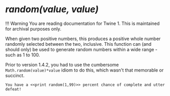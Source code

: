 # *random(value, value)*

!!! Warning
    You are reading documentation for Twine 1. This is maintained for archival purposes only.

When given two positive numbers, this produces a positive whole number randomly selected between the two, inclusive. This function can (and should only) be used to generate random numbers within a wide range - such as 1 to 100.

Prior to version 1.4.2, you had to use the cumbersome `Math.random(value)*value` idiom to do this, which wasn't that memorable or succinct.

```twee
You have a <<print random(1,99)>> percent chance of complete and utter defeat!
```
